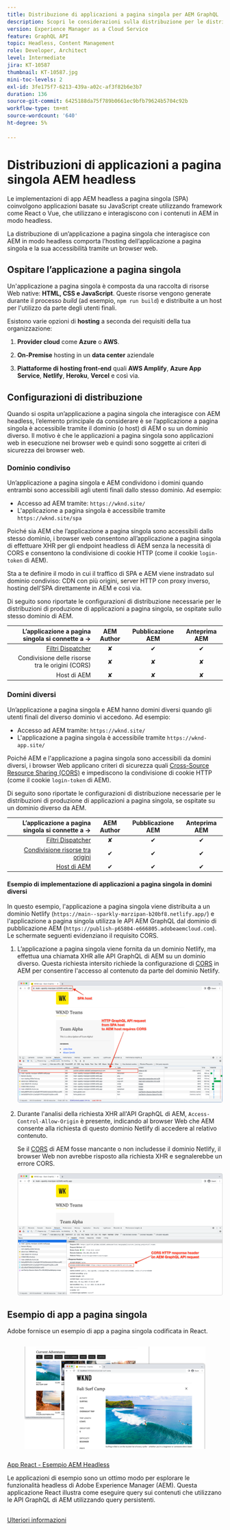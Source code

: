 ```yaml
---
title: Distribuzione di applicazioni a pagina singola per AEM GraphQL
description: Scopri le considerazioni sulla distribuzione per le distribuzioni headless di app a pagina singola (SPA) AEM.
version: Experience Manager as a Cloud Service
feature: GraphQL API
topic: Headless, Content Management
role: Developer, Architect
level: Intermediate
jira: KT-10587
thumbnail: KT-10587.jpg
mini-toc-levels: 2
exl-id: 3fe175f7-6213-439a-a02c-af3f82b6e3b7
duration: 136
source-git-commit: 6425188da75f789b0661ec9bfb79624b5704c92b
workflow-type: tm+mt
source-wordcount: '640'
ht-degree: 5%

---
```


# Distribuzioni di applicazioni a pagina singola AEM headless

Le implementazioni di app AEM headless a pagina singola (SPA) coinvolgono applicazioni basate su JavaScript create utilizzando framework come React o Vue, che utilizzano e interagiscono con i contenuti in AEM in modo headless.

La distribuzione di un’applicazione a pagina singola che interagisce con AEM in modo headless comporta l’hosting dell’applicazione a pagina singola e la sua accessibilità tramite un browser web.

## Ospitare l’applicazione a pagina singola

Un&#39;applicazione a pagina singola è composta da una raccolta di risorse Web native: **HTML, CSS e JavaScript**. Queste risorse vengono generate durante il processo _build_ (ad esempio, `npm run build`) e distribuite a un host per l&#39;utilizzo da parte degli utenti finali.

Esistono varie opzioni di **hosting** a seconda dei requisiti della tua organizzazione:

1. **Provider cloud** come **Azure** o **AWS**.

2. **On-Premise** hosting in un **data center** aziendale

3. **Piattaforme di hosting front-end** quali **AWS Amplify**, **Azure App Service**, **Netlify**, **Heroku**, **Vercel** e così via.

## Configurazioni di distribuzione

Quando si ospita un’applicazione a pagina singola che interagisce con AEM headless, l’elemento principale da considerare è se l’applicazione a pagina singola è accessibile tramite il dominio (o host) di AEM o su un dominio diverso.  Il motivo è che le applicazioni a pagina singola sono applicazioni web in esecuzione nei browser web e quindi sono soggette ai criteri di sicurezza dei browser web.

### Dominio condiviso

Un’applicazione a pagina singola e AEM condividono i domini quando entrambi sono accessibili agli utenti finali dallo stesso dominio. Ad esempio:

+ Accesso ad AEM tramite: `https://wknd.site/`
+ L&#39;applicazione a pagina singola è accessibile tramite `https://wknd.site/spa`

Poiché sia AEM che l’applicazione a pagina singola sono accessibili dallo stesso dominio, i browser web consentono all’applicazione a pagina singola di effettuare XHR per gli endpoint headless di AEM senza la necessità di CORS e consentono la condivisione di cookie HTTP (come il cookie `login-token` di AEM).

Sta a te definire il modo in cui il traffico di SPA e AEM viene instradato sul dominio condiviso: CDN con più origini, server HTTP con proxy inverso, hosting dell’SPA direttamente in AEM e così via.

Di seguito sono riportate le configurazioni di distribuzione necessarie per le distribuzioni di produzione di applicazioni a pagina singola, se ospitate sullo stesso dominio di AEM.

| L’applicazione a pagina singola si connette a → | AEM Author | Pubblicazione AEM | Anteprima AEM |
|---------------------------------------------------:|:----------:|:-----------:|:-----------:|
| [Filtri Dispatcher](./configurations/dispatcher-filters.md) | ✘ | ✔ | ✔ |
| Condivisione delle risorse tra le origini (CORS) | ✘ | ✘ | ✘ |
| Host di AEM | ✘ | ✘ | ✘ |

### Domini diversi

Un’applicazione a pagina singola e AEM hanno domini diversi quando gli utenti finali del diverso dominio vi accedono. Ad esempio:

+ Accesso ad AEM tramite: `https://wknd.site/`
+ L&#39;applicazione a pagina singola è accessibile tramite `https://wknd-app.site/`

Poiché AEM e l&#39;applicazione a pagina singola sono accessibili da domini diversi, i browser Web applicano criteri di sicurezza quali [Cross-Source Resource Sharing (CORS)](./configurations/cors.md) e impediscono la condivisione di cookie HTTP (come il cookie `login-token` di AEM).

Di seguito sono riportate le configurazioni di distribuzione necessarie per le distribuzioni di produzione di applicazioni a pagina singola, se ospitate su un dominio diverso da AEM.

| L’applicazione a pagina singola si connette a → | AEM Author | Pubblicazione AEM | Anteprima AEM |
|---------------------------------------------------:|:----------:|:-----------:|:-----------:|
| [Filtri Dispatcher](./configurations/dispatcher-filters.md) | ✘ | ✔ | ✔ |
| [Condivisione risorse tra origini](./configurations/cors.md) | ✔ | ✔ | ✔ |
| [Host di AEM](./configurations/aem-hosts.md) | ✔ | ✔ | ✔ |

#### Esempio di implementazione di applicazioni a pagina singola in domini diversi

In questo esempio, l&#39;applicazione a pagina singola viene distribuita a un dominio Netlify (`https://main--sparkly-marzipan-b20bf8.netlify.app/`) e l&#39;applicazione a pagina singola utilizza le API AEM GraphQL dal dominio di pubblicazione AEM (`https://publish-p65804-e666805.adobeaemcloud.com`). Le schermate seguenti evidenziano il requisito CORS.

1. L’applicazione a pagina singola viene fornita da un dominio Netlify, ma effettua una chiamata XHR alle API GraphQL di AEM su un dominio diverso. Questa richiesta intersito richiede la configurazione di [CORS](./configurations/cors.md) in AEM per consentire l&#39;accesso al contenuto da parte del dominio Netlify.

   ![Richiesta SPA inviata dagli host SPA e AEM &#x200B;](assets/spa/cors-requirement.png)

2. Durante l&#39;analisi della richiesta XHR all&#39;API GraphQL di AEM, `Access-Control-Allow-Origin` è presente, indicando al browser Web che AEM consente alla richiesta di questo dominio Netlify di accedere al relativo contenuto.

   Se il [CORS](./configurations/cors.md) di AEM fosse mancante o non includesse il dominio Netlify, il browser Web non avrebbe risposto alla richiesta XHR e segnalerebbe un errore CORS.

   ![Intestazione risposta CORS API GraphQL AEM](assets/spa/cors-response-headers.png)

## Esempio di app a pagina singola

Adobe fornisce un esempio di app a pagina singola codificata in React.

<!-- CARDS 

* ../example-apps/react-app.md

-->
<!-- START CARDS HTML - DO NOT MODIFY BY HAND -->
<div class="columns">
    <div class="column is-half-tablet is-half-desktop is-one-third-widescreen" aria-label="React App - AEM Headless Example">
        <div class="card" style="height: 100%; display: flex; flex-direction: column; height: 100%;">
            <div class="card-image">
                <figure class="image x-is-16by9">
                    <a href="../example-apps/react-app.md" title="App React - Esempio di AEM Headless" target="_blank" rel="referrer">
                        <img class="is-bordered-r-small" src="../example-apps/assets/react-app/react-app.png" alt="App React - Esempio di AEM Headless"
                             style="width: 100%; aspect-ratio: 16 / 9; object-fit: cover; overflow: hidden; display: block; margin: auto;">
                    </a>
                </figure>
            </div>
            <div class="card-content is-padded-small" style="display: flex; flex-direction: column; flex-grow: 1; justify-content: space-between;">
                <div class="top-card-content">
                    <p class="headline is-size-6 has-text-weight-bold">
                        <a href="../example-apps/react-app.md" target="_blank" rel="referrer" title="App React - Esempio di AEM Headless">App React - Esempio AEM Headless</a>
                    </p>
                    <p class="is-size-6">Le applicazioni di esempio sono un ottimo modo per esplorare le funzionalità headless di Adobe Experience Manager (AEM). Questa applicazione React illustra come eseguire query sui contenuti che utilizzano le API GraphQL di AEM utilizzando query persistenti.</p>
                </div>
                <a href="../example-apps/react-app.md" target="_blank" rel="referrer" class="spectrum-Button spectrum-Button--outline spectrum-Button--primary spectrum-Button--sizeM" style="align-self: flex-start; margin-top: 1rem;">
                    <span class="spectrum-Button-label has-no-wrap has-text-weight-bold">Ulteriori informazioni</span>
                </a>
            </div>
        </div>
    </div>
</div>
<!-- END CARDS HTML - DO NOT MODIFY BY HAND -->


